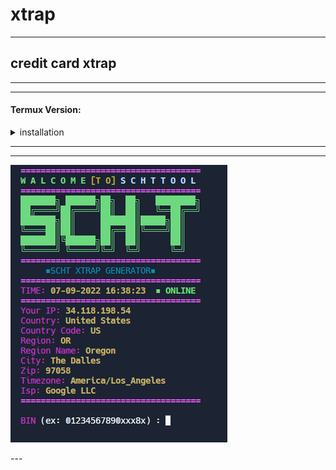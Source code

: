 # xtrap
---
## credit card xtrap

---

---

#### Termux Version:
<details><summary>installation</summary>
<br>

```bash
pkg update
```
```bash
pkg upgrade
```
```bash
pkg install git
```
```bash
pkg install php
```
```bash
git clone https://github.com/rynazenaida/xtrap
```
```bash
cd xtrap
```
```bash
php xtrap.php
```
</details>

---

---
<p align="left">
  <img src="assets/banxtrap.png">
</p>
---

